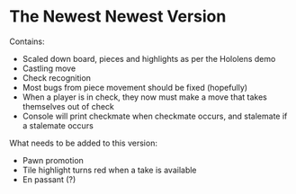 # The Newest Newest Version

Contains:
- Scaled down board, pieces and highlights as per the Hololens demo
- Castling move
- Check recognition
- Most bugs from piece movement should be fixed (hopefully)
- When a player is in check, they now must make a move that takes themselves out of check
- Console will print checkmate when checkmate occurs, and stalemate if a stalemate occurs

What needs to be added to this version:
- Pawn promotion
- Tile highlight turns red when a take is available
- En passant (?)
